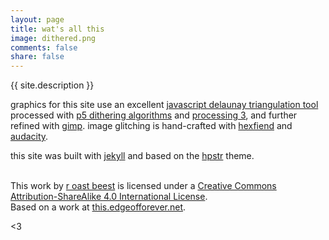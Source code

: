 ```yaml
---
layout: page
title: wat's all this
image: dithered.png
comments: false
share: false
---
```


{{ site.description }}

graphics for this site use an excellent [javascript delaunay triangulation tool](https://github.com/msurguy/triangles) processed with [p5 dithering algorithms](https://github.com/dpiccone/dithering_algorithms) and [processing 3](https://processing.org/), and further refined with [gimp](http://www.gimp.org/). image glitching is hand-crafted with [hexfiend](http://ridiculousfish.com/hexfiend/) and [audacity](http://audacityteam.org/).

this site was built with [jekyll](https://jekyllrb.com/) and based on the [hpstr](https://github.com/mmistakes/hpstr-jekyll-theme) theme. 

<br />This work by <a xmlns:cc="http://creativecommons.org/ns#" href="arebe.us" property="cc:attributionName" rel="cc:attributionURL">r oast beest</a> is licensed under a <a rel="license" href="http://creativecommons.org/licenses/by-sa/4.0/">Creative Commons Attribution-ShareAlike 4.0 International License</a>.<br />Based on a work at <a xmlns:dct="http://purl.org/dc/terms/" href="this.edgeofforever.net" rel="dct:source">this.edgeofforever.net</a>.

<3